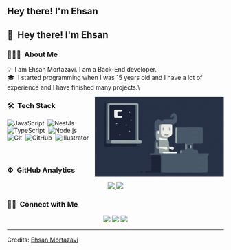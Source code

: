 

<h2>Hey there! I'm Ehsan</h2>

## 👋 &nbsp;Hey there! I'm Ehsan

### 👨🏻‍💻 &nbsp;About Me

💡 &nbsp;I am Ehsan Mortazavi. I am a Back-End developer.\
🎓 &nbsp;I started programming when I was 15 years old and I have a lot of experience and I have finished many projects.\

<img alt="Night Coding" src="https://raw.githubusercontent.com/AVS1508/AVS1508/master/assets/Night-Coding.gif" align="right"/>

### 🛠 &nbsp;Tech Stack

![JavaScript](https://img.shields.io/badge/-JavaScript-05122A?style=flat&logo=javascript)&nbsp;
![NestJs](https://img.shields.io/badge/-NestJs-05122A?style=flat&logo=nestjs&logoColor=e80c3b)&nbsp;
![TypeScript](https://img.shields.io/badge/-TypeScript-05122A?style=flat&logo=typescript)&nbsp;
![Node.js](https://img.shields.io/badge/-Node.js-05122A?style=flat&logo=node.js)&nbsp;
![Git](https://img.shields.io/badge/-Git-05122A?style=flat&logo=git)&nbsp;
![GitHub](https://img.shields.io/badge/-GitHub-05122A?style=flat&logo=github)&nbsp;
![Illustrator](https://img.shields.io/badge/-Illustrator-05122A?style=flat&logo=adobe-illustrator)&nbsp;
<br />
<br />
<br />

### ⚙️ &nbsp;GitHub Analytics

<p align="center">
<a href="https://github.com/AVS1508">
  <img height="180em" src="https://github-readme-stats-eight-theta.vercel.app/api?username=Ehsan-Mortazavi07&show_icons=true&theme=algolia&include_all_commits=true&count_private=true"/>
  <img height="180em" src="https://github-readme-stats-eight-theta.vercel.app/api/top-langs/?username=Ehsan-Mortazavi07&layout=compact&langs_count=8&theme=algolia"/>
</a>
</p>

### 🤝🏻 &nbsp;Connect with Me

<p align="center">
<a href="https://www.linkedin.com/in/ehsan-mortazavi"><img src="https://img.shields.io/badge/-Ali%20Mortazavi-1769FF?style=flat&logo=Linkedin&logoColor=white"/></a>
<a href="https://www.instagram.com/ehsan.mrtzvi"><img src="https://img.shields.io/badge/-@ehsan.mrtzvi-1769FF?style=flat&logo=Instagram&logoColor=white"/></a>
<a href="https://t.me/EhsanMor_pr"><img src="https://img.shields.io/badge/-EhsanMor_pr-1769FF?style=flat&logo=Telegram&logoColor=white"/></a>
</p>

---

Credits: [Ehsan Mortazavi](https://github.com/Ehsan-Mortazvi07)
